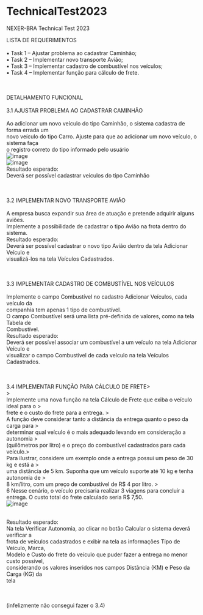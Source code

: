 # TechnicalTest2023
NEXER-BRA Technical Test 2023<br>

 LISTA DE REQUERIMENTOS<br><br>
▪ Task 1 – Ajustar problema ao cadastrar Caminhão;<br>
▪ Task 2 – Implementar novo transporte Avião;<br>
▪ Task 3 – Implementar cadastro de combustível nos veículos;<br>
▪ Task 4 – Implementar função para cálculo de frete.<br><br><br>


DETALHAMENTO FUNCIONAL<br><br>
3.1 AJUSTAR PROBLEMA AO CADASTRAR CAMINHÃO<br><br>
Ao adicionar um novo veículo do tipo Caminhão, o sistema cadastra de forma errada um <br>
novo veículo do tipo Carro. Ajuste para que ao adicionar um novo veículo, o sistema faça <br>
o registro correto do tipo informado pelo usuário<br>
![image](https://github.com/AlefMends/ERP_TEST/assets/95005787/11b999ba-c709-4a48-bb77-a5a87598465d)<br>
![image](https://github.com/AlefMends/ERP_TEST/assets/95005787/5e72d649-dbe6-4e5f-b3d6-1b7c587add38)<br>
Resultado esperado:<br>
Deverá ser possível cadastrar veículos do tipo Caminhão<br><br><br>

3.2 IMPLEMENTAR NOVO TRANSPORTE AVIÃO<br><br>
A empresa busca expandir sua área de atuação e pretende adquirir alguns aviões. <br>
Implemente a possibilidade de cadastrar o tipo Avião na frota dentro do sistema.<br>
Resultado esperado:<br>
Deverá ser possível cadastrar o novo tipo Avião dentro da tela Adicionar Veículo e <br>
visualizá-los na tela Veículos Cadastrados.<br><br><br>

3.3 IMPLEMENTAR CADASTRO DE COMBUSTÍVEL NOS VEÍCULOS<br><br>
Implemente o campo Combustível no cadastro Adicionar Veículos, cada veículo da <br>
companhia tem apenas 1 tipo de combustível.<br>
O campo Combustível será uma lista pré-definida de valores, como na tela Tabela de <br>
Combustível.<br>
Resultado esperado:<br>
Deverá ser possível associar um combustível a um veículo na tela Adicionar Veículo e <br>
visualizar o campo Combustível de cada veículo na tela Veículos Cadastrados.<br><br><br>

3.4 IMPLEMENTAR FUNÇÃO PARA CÁLCULO DE FRETE><br>><br>
Implemente uma nova função na tela Cálculo de Frete que exiba o veículo ideal para o ><br>
frete e o custo do frete para a entrega. ><br>
A função deve considerar tanto a distância da entrega quanto o peso da carga para ><br>
determinar qual veículo é o mais adequado levando em consideração a autonomia ><br>
(quilômetros por litro) e o preço do combustível cadastrados para cada veículo.><br>
Para ilustrar, considere um exemplo onde a entrega possui um peso de 30 kg e está a ><br>
uma distância de 5 km. Suponha que um veículo suporte até 10 kg e tenha autonomia de ><br>
8 km/litro, com um preço de combustível de R$ 4 por litro. ><br>
6
Nesse cenário, o veículo precisaria realizar 3 viagens para concluir a entrega. O custo 
total do frete calculado seria R$ 7,50.<br>
![image](https://github.com/AlefMends/ERP_TEST/assets/95005787/f8e0dde1-c0b2-4315-9798-e077557cf0a0)<br><br>

Resultado esperado:<br>
Na tela Verificar Autonomia, ao clicar no botão Calcular o sistema deverá verificar a <br>
frota de veículos cadastrados e exibir na tela as informações Tipo de Veículo, Marca, <br>
Modelo e Custo do frete do veículo que puder fazer a entrega no menor custo possível, <br>
considerando os valores inseridos nos campos Distância (KM) e Peso da Carga (KG) da <br>
tela<br><br><br>

(infelizmente não consegui fazer o 3.4)

